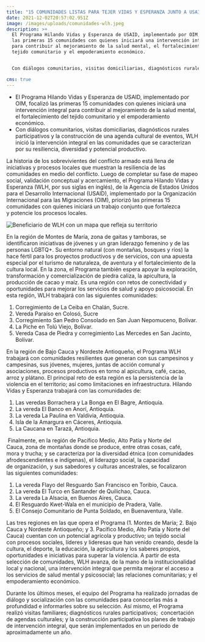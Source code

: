 ```yaml
---
title: "15 COMUNIDADES LISTAS PARA TEJER VIDAS Y ESPERANZA JUNTO A USAID Y OIM "
date: 2021-12-02T20:57:02.951Z
image: /images/uploads/comunidades-wlh.jpeg
description: >+
  El Programa Hilando Vidas y Esperanza de USAID, implementado por OIM, focalizó
  las primeras 15 comunidades con quienes iniciará una intervención integral
  para contribuir al mejoramiento de la salud mental, el fortalecimiento del
  tejido comunitario y el empoderamiento económico. 


  Con diálogos comunitarios, visitas domiciliarias, diagnósticos rurales participativos y la construcción de una agenda cultural de eventos, WLH inició la intervención integral en las comunidades que se caracterizan por su resiliencia, diversidad y potencial productivo. 

cms: true
---
```

<!--StartFragment-->

* El Programa Hilando Vidas y Esperanza de USAID, implementado por OIM, focalizó las primeras 15 comunidades con quienes iniciará una intervención integral para contribuir al mejoramiento de la salud mental, el fortalecimiento del tejido comunitario y el empoderamiento económico.
* Con diálogos comunitarios, visitas domiciliarias, diagnósticos rurales participativos y la construcción de una agenda cultural de eventos, WLH inició la intervención integral en las comunidades que se caracterizan por su resiliencia, diversidad y potencial productivo.

La historia de los sobrevivientes del conflicto armado está llena de iniciativas y procesos locales que muestran la resiliencia de las comunidades en medio del conflicto. Luego de completar su fase de mapeo social, validación conceptual y acercamiento, el Programa Hilando Vidas y Esperanza (WLH, por sus siglas en inglés), de la Agencia de Estados Unidos para el Desarrollo Internacional (USAID), implementado por la Organización Internacional para las Migraciones (OIM), priorizó las primeras 15 comunidades con quienes iniciará un trabajo conjunto que fortalezca y potencie los procesos locales.  

![Beneficiario de WLH con un mapa que refleja su territorio](/images/uploads/imagen1.png "Beneficiario de WLH con un mapa que refleja su territorio")

En la región de Montes de María, zona de gaitas y tamboras, se identificaron iniciativas de jóvenes y un gran liderazgo femenino y de las personas LGBTQ+. Su entorno natural (con montañas, bosques y ríos) la hace fértil para los proyectos productivos y de servicios, con una apuesta especial por el turismo de naturaleza, de aventura y el fortalecimiento de la cultura local. En la zona, el Programa también espera apoyar la exploración, transformación y comercialización de piedra caliza, la apicultura, la producción de cacao y maíz. Es una región con retos de conectividad y oportunidades para mejorar los servicios de salud y apoyo psicosocial. En esta región, WLH trabajará con las siguientes comunidades:  

1. Corregimiento de La Ceiba en Chalán, Sucre.  
2. Vereda Paraíso en Colosó, Sucre 
3. Corregimiento San Pedro Consolado en San Juan Nepomuceno, Bolívar. 
4. La Piche en Tolú Viejo, Bolívar. 
5. Vereda Casa de Piedra y corregimiento Las Mercedes en San Jacinto, Bolívar.  

En la región de Bajo Cauca y Nordeste Antioqueño, el Programa WLH trabajará con comunidades resilientes que generan con sus campesinos y campesinas, sus jóvenes, mujeres, juntas de acción comunal y asociaciones, procesos productivos en torno al apicultura, café, cacao, arroz y plátano. El principal reto de esta región es la persistencia de la violencia en el territorio; así como limitaciones en infraestructura. Hilando Vidas y Esperanza trabajará con las comunidades de:  

1. Las veredas Borrachera y La Bonga en El Bagre, Antioquia. 
2. La vereda El Banco en Anorí, Antioquia. 
3. La vereda La Paulina en Valdivia, Antioquia.  
4. Isla de la Amargura en Cáceres, Antioquia. 
5. La Caucana en Tarazá, Antioquia.

 Finalmente, en la región de Pacífico Medio, Alto Patía y Norte del Cauca, zona de montañas donde se produce, entre otras cosas, café, mora y trucha; y se caracteriza por la diversidad étnica (con comunidades afrodescendientes e indígenas), el liderazgo social, la capacidad de organización, y sus sabedores y culturas ancestrales, se focalizaron las siguientes comunidades: 

1. La vereda Flayo del Resguardo San Francisco en Toribio, Cauca. 
2. La vereda El Turco en Santander de Quilichao, Cauca.  
3. La vereda La Alsacia, en Buenos Aires, Cauca.  
4. El Resguardo Kwet-Wala en el municipio de Pradera, Valle. 
5. El Consejo Comunitario de Punta Soldado, en Buenaventura, Valle.   

Las tres regiones en las que opera el Programa (1. Montes de María; 2. Bajo Cauca y Nordeste Antioqueño; y 3. Pacífico Medio, Alto Patía y Norte del Cauca) cuentan con un potencial agrícola y productivo; un tejido social con procesos sociales, líderes y lideresas que han venido creando, desde la cultura, el deporte, la educación, la agricultura y los saberes propios, oportunidades e iniciativas para superar la violencia. A partir de esta selección de comunidades, WLH avanza, de la mano de la institucionalidad local y nacional, una intervención integral que permita mejorar el acceso a los servicios de salud mental y psicosocial; las relaciones comunitarias; y el empoderamiento económico. 

Durante los últimos meses, el equipo del Programa ha realizado jornadas de diálogo y socialización con las comunidades para conocerlas más a profundidad e informarles sobre su selección. Así mismo, el Programa realizó visitas familiares; diagnósticos rurales participativos;  concertación de agendas culturales; y la construcción participativa los planes de trabajo de intervención integral, que serán implementados en un periodo de aproximadamente un año.

<!--EndFragment-->